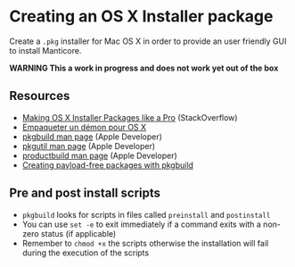 # Creating an OS X Installer package

Create a `.pkg` installer for Mac OS X in order to provide an user friendly GUI to install Manticore.

**WARNING This a work in progress and does not work yet out of the box**

## Resources

* [Making OS X Installer Packages like a Pro] (StackOverflow)
* [Empaqueter un démon pour OS X]
* [pkgbuild man page] (Apple Developer)
* [pkgutil man page] (Apple Developer)
* [productbuild man page] (Apple Developer)
* [Creating payload-free packages with pkgbuild]


[Making OS X Installer Packages like a Pro]: http://stackoverflow.com/questions/11487596/making-os-x-installer-packages-like-a-pro-xcode4-developer-id-mountain-lion-re
[Empaqueter un démon pour OS X]: http://vincent.bernat.im/fr/blog/2013-autoconf-osx-installeur.html#fnref:sdk
[pkgbuild man page]: https://developer.apple.com/library/mac/documentation/Darwin/Reference/Manpages/man1/pkgbuild.1.html#//apple_ref/doc/man/1/pkgbuild
[pkgutil man page]: https://developer.apple.com/library/mac/documentation/Darwin/Reference/Manpages/man1/pkgutil.1.html
[productbuild man page]: https://developer.apple.com/library/mac/documentation/Darwin/Reference/ManPages/man1/productbuild.1.html
[Creating payload-free packages with pkgbuild]: http://derflounder.wordpress.com/2012/08/15/creating-payload-free-packages-with-pkgbuild/

## Pre and post install scripts

* `pkgbuild` looks for scripts in files called `preinstall` and `postinstall`
* You can use `set -e` to exit immediately if a command exits with a non-zero status (if applicable)
* Remember to `chmod +x` the scripts otherwise the installation will fail during the execution of the scripts

